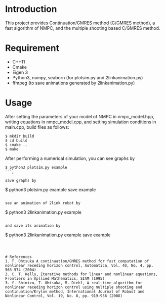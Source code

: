 # Introduction
This project provides Continuation/GMRES method (C/GMRES method), a fast algorithm of NMPC, and the multiple shooting based C/GMRES method.


# Requirement
- C++11
- Cmake
- Eigen 3
- Python3, numpy, seaborn (for plotsim.py and 2linkanimation.py)
- ffmpeg (to save animations generated by 2linkanimation.py)


# Usage
After setting the parameters of your model of NMPC in nmpc_model.hpp, writing equations in nmpc_model.cpp, and setting simulation conditions in main.cpp, build files as follows:

```
$ mkdir build
$ cd build
$ cmake ..
$ make
```


After performing a numerical simulation, you can see graphs by

```
$ python3 plotsim.py example
```,

save graphs by

```
$ python3 plotsim.py example save example
```,

see an animation of 2link robot by

```
$ python3 2linkanimation.py example
```,

and save its animation by

```
$ python3 2linkanimation.py example save example
```.



# References
1. T. Ohtsuka A continuation/GMRES method for fast computation of nonlinear receding horizon control, Automatica, Vol. 40, No. 4, pp. 563-574 (2004)
2. C. T. Kelly, Iterative methods for linear and nonlinear equations, Frontiers in Apllied Mathematics, SIAM (1995)
3. Y. Shimizu, T. Ohtsuka, M. Diehl, A real‐time algorithm for nonlinear receding horizon control using multiple shooting and continuation/Krylov method, International Journal of Robust and Nonlinear Control, Vol. 19, No. 8, pp. 919-936 (2008)
